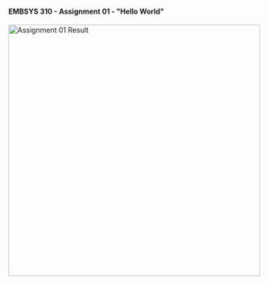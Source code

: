 #### EMBSYS 310 - Assignment 01 - "Hello World"

<a href="#">
  <img src="C:/UW_Workspace/images/embsys310/assignment01/HelloWorld.PNG" width="500" onmouseover="this.width='900';" onmouseout ="this.width='500';" title="Assignment 01 Result" /> 
</a>
